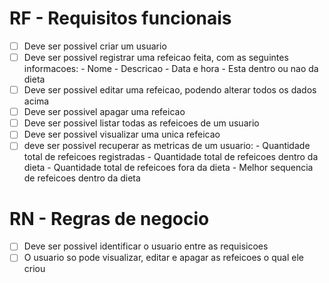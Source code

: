 # RF - Requisitos funcionais
- [ ] Deve ser possivel criar um usuario
- [ ] Deve ser possivel registrar uma refeicao feita, com as seguintes informacoes:
        - Nome
        - Descricao
        - Data e hora
        - Esta dentro ou nao da dieta
- [ ] Deve ser possivel editar uma refeicao, podendo alterar todos os dados acima
- [ ] Deve ser possivel apagar uma refeicao
- [ ] Deve ser possivel listar todas as refeicoes de um usuario
- [ ] Deve ser possivel visualizar uma unica refeicao
- [ ] deve ser possivel recuperar as metricas de um usuario:
        - Quantidade total de refeicoes registradas
        - Quantidade total de refeicoes dentro da dieta
        - Quantidade total de refeicoes fora da dieta
        - Melhor sequencia de refeicoes dentro da dieta

# RN - Regras de negocio
- [ ] Deve ser possivel identificar o usuario entre as requisicoes
- [ ] O usuario so pode visualizar, editar e apagar as refeicoes o qual ele criou